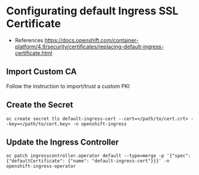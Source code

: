 # Configurating default Ingress SSL Certificate

  - References
    https://docs.openshift.com/container-platform/4.9/security/certificates/replacing-default-ingress-certificate.html

## Import Custom CA
Follow the instruction to import/trust a custom PKI

## Create the Secret
```
oc create secret tls default-ingress-cert --cert=</path/to/cert.crt> --key=</path/to/cert.key> -n openshift-ingress
```

## Update the Ingress Controller
```
oc patch ingresscontroller.operator default --type=merge -p '{"spec":{"defaultCertificate": {"name": "default-ingress-cert"}}}' -n openshift-ingress-operator
```